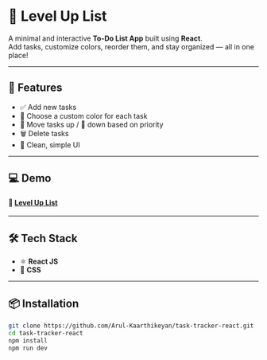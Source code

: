 # 📝 Level Up List

A minimal and interactive **To-Do List App** built using **React**.  
Add tasks, customize colors, reorder them, and stay organized — all in one place!

---

## 🚀 Features

- ✅ Add new tasks  
- 🎨 Choose a custom color for each task  
- 🔼 Move tasks up / 🔽 down based on priority  
- 🗑️ Delete tasks  
- 🧼 Clean, simple UI  

---

## 💻 Demo
#### 🔗 [Level Up List ](https://Arul-Kaarthikeyan.github.io/task-tracker-react/)

---

## 🛠️ Tech Stack

- ⚛️ **React JS**
- 🎨 **CSS**

---

## 📦 Installation

```bash
git clone https://github.com/Arul-Kaarthikeyan/task-tracker-react.git
cd task-tracker-react  
npm install
npm run dev
